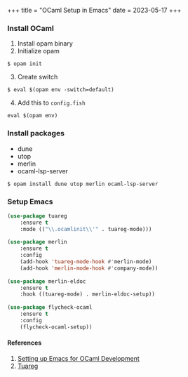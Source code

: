 +++
title = "OCaml Setup in Emacs"
date = 2023-05-17
+++


### Install OCaml

1. Install opam binary
2. Initialize opam
```
$ opam init
```
3. Create switch
```
$ eval $(opam env -switch=default)
```
4. Add this to `config.fish`
```
eval $(opam env)
```


### Install packages

- dune
- utop
- merlin
- ocaml-lsp-server

```
$ opam install dune utop merlin ocaml-lsp-server
```
	
	
### Setup Emacs

```el
(use-package tuareg
	:ensure t
	:mode (("\\.ocamlinit\\'" . tuareg-mode)))
	
(use-package merlin
	:ensure t
	:config
	(add-hook 'tuareg-mode-hook #'merlin-mode)
	(add-hook 'merlin-mode-hook #'company-mode))
	
(use-package merlin-eldoc
	:ensure t
	:hook ((tuareg-mode) . merlin-eldoc-setup))
	
(use-package flycheck-ocaml
	:ensure t
	:config
	(flycheck-ocaml-setup))
```


#### References

1. [Setting up Emacs for OCaml Development](https://batsov.com/articles/2022/08/23/setting-up-emacs-for-ocaml-development/)
2. [Tuareg](https://github.com/ocaml/tuareg)